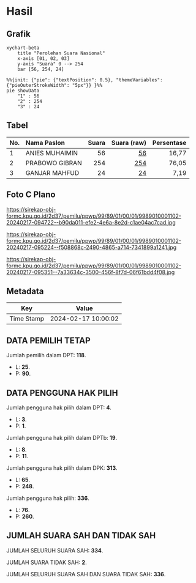 # Hasil

## Grafik

```mermaid
xychart-beta
    title "Perolehan Suara Nasional"
    x-axis [01, 02, 03]
    y-axis "Suara" 0 --> 254
    bar [56, 254, 24]
```

```mermaid
%%{init: {"pie": {"textPosition": 0.5}, "themeVariables": {"pieOuterStrokeWidth": "5px"}} }%%
pie showData
    "1" : 56
    "2" : 254
    "3" : 24
```

## Tabel

| No. | Nama Paslon    | Suara | Suara (raw) | Persentase |
|:--- |:-------------- | -----:| -----------:| ----------:|
| 1   | ANIES MUHAIMIN | 56    | [56][p-1]   | 16,77      |
| 2   | PRABOWO GIBRAN | 254   | [254][p-2]  | 76,05      |
| 3   | GANJAR MAHFUD  | 24    | [24][p-3]   | 7,19       |


[p-1]: https://github.com/gigit-pemilu/pemilu-2024/blob/main/pilpres/hitung-suara/sub/99-luar-negeri/sub/89-penang-malaysia/sub/01-penang-malaysia/sub/0001-penang-malaysia/sub/102-ksk-087/sub/paslon-1.txt
[p-2]: https://github.com/gigit-pemilu/pemilu-2024/blob/main/pilpres/hitung-suara/sub/99-luar-negeri/sub/89-penang-malaysia/sub/01-penang-malaysia/sub/0001-penang-malaysia/sub/102-ksk-087/sub/paslon-2.txt
[p-3]: https://github.com/gigit-pemilu/pemilu-2024/blob/main/pilpres/hitung-suara/sub/99-luar-negeri/sub/89-penang-malaysia/sub/01-penang-malaysia/sub/0001-penang-malaysia/sub/102-ksk-087/sub/paslon-3.txt

## Foto C Plano

https://sirekap-obj-formc.kpu.go.id/2d37/pemilu/ppwp/99/89/01/00/01/9989010001102-20240217-094722--b90da011-efe2-4e6a-8e2d-c1ae04ac7cad.jpg

https://sirekap-obj-formc.kpu.go.id/2d37/pemilu/ppwp/99/89/01/00/01/9989010001102-20240217-095224--f508868c-2490-4865-a714-7341899a1241.jpg

https://sirekap-obj-formc.kpu.go.id/2d37/pemilu/ppwp/99/89/01/00/01/9989010001102-20240217-095351--7a33634c-3500-456f-8f7d-06f61bdd4f08.jpg


## Metadata

| Key        | Value               |
| ---------- | ------------------- |
| Time Stamp | 2024-02-17 10:00:02 |


## DATA PEMILIH TETAP

Jumlah pemilih dalam DPT: **118**.
 * L: **25**.
 * P: **90**.

## DATA PENGGUNA HAK PILIH

Jumlah pengguna hak pilih dalam DPT: **4**.
 * L: **3**.
 * P: **1**.

Jumlah pengguna hak pilih dalam DPTb: **19**.
 * L: **8**.
 * P: **11**.

Jumlah pengguna hak pilih dalam DPK: **313**.
 * L: **65**.
 * P: **248**.

Jumlah pengguna hak pilih: **336**.
 * L: **76**.
 * P: **260**.

## JUMLAH SUARA SAH DAN TIDAK SAH

JUMLAH SELURUH SUARA SAH: **334**.

JUMLAH SUARA TIDAK SAH: **2**.

JUMLAH SELURUH SUARA SAH DAN SUARA TIDAK SAH: **336**.


